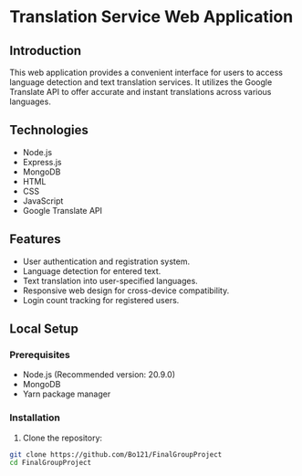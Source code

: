 # Translation Service Web Application

## Introduction
This web application provides a convenient interface for users to access language detection and text translation services. It utilizes the Google Translate API to offer accurate and instant translations across various languages.

## Technologies
- Node.js
- Express.js
- MongoDB
- HTML
- CSS
- JavaScript
- Google Translate API

## Features
- User authentication and registration system.
- Language detection for entered text.
- Text translation into user-specified languages.
- Responsive web design for cross-device compatibility.
- Login count tracking for registered users.

## Local Setup

### Prerequisites
- Node.js (Recommended version: 20.9.0)
- MongoDB
- Yarn package manager

### Installation

1. Clone the repository:
```bash
git clone https://github.com/Bo121/FinalGroupProject
cd FinalGroupProject
